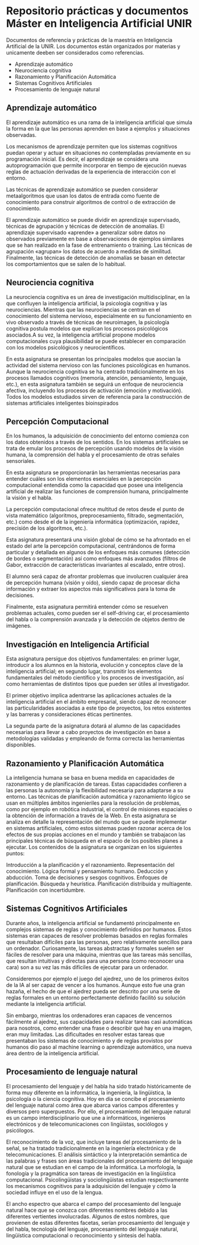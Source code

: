 # Repositorio prácticas y documentos Máster en Inteligencia Artificial UNIR

Documentos de referencia y prácticas de la maestría en Inteligencia Artificial de la UNIR. Los documentos están organizados por materias y unicamente deeben ser considerados como referencias.

- Aprendizaje automático
- Neurociencia cognitiva
- Razonamiento y Planificación Automática
- Sistemas Cognitivos Artificiales
- Procesamiento de lenguaje natural

## Aprendizaje automático

El aprendizaje automático es una rama de la inteligencia artificial que simula la forma en la que las personas aprenden en base a ejemplos y situaciones observadas.

Los mecanismos de aprendizaje permiten que los sistemas cognitivos puedan operar y actuar en situaciones no contempladas previamente en su programación inicial. Es decir, el aprendizaje se considera una autoprogramación que permite incorporar en tiempo de ejecución nuevas reglas de actuación derivadas de la experiencia de interacción con el entorno.

Las técnicas de aprendizaje automático se pueden considerar metaalgoritmos que usan los datos de entrada como fuente de conocimiento para construir algoritmos de control o de extracción de conocimiento.

El aprendizaje automático se puede dividir en aprendizaje supervisado, técnicas de agrupación y técnicas de detección de anomalías. El aprendizaje supervisado «aprende» a generalizar sobre datos no observados previamente en base a observaciones de ejemplos similares que se han realizado en la fase de entrenamiento o training. Las técnicas de agrupación «agrupan» los datos de acuerdo a medidas de similitud. Finalmente, las técnicas de detección de anomalías se basan en detectar los comportamientos que se salen de lo habitual.


## Neurociencia cognitiva

La neurociencia cognitiva es un área de investigación multidisciplinar, en la que confluyen la inteligencia artificial, la psicología cognitiva y las neurociencias. Mientras que las neurociencias se centran en el conocimiento del sistema nervioso, especialmente en su funcionamiento en vivo observado a través de técnicas de neuroimagen, la psicología cognitiva postula modelos que explican los procesos psicológicos asociados.A su vez, la inteligencia artificial propone modelos computacionales cuya plausibilidad se puede establecer en comparación con los modelos psicológicos y neurocientíficos.

En esta asignatura se presentan los principales modelos que asocian la actividad del sistema nervioso con las funciones psicológicas en humanos. Aunque la neurociencia cognitiva se ha centrado tradicionalmente en los procesos llamados cognitivos (memoria, atención, pensamiento, lenguaje, etc.), en esta asignatura también se seguirá un enfoque de neurociencia afectiva, incluyendo los procesos de activación (emoción y motivación). Todos los modelos estudiados sirven de referencia para la construcción de sistemas artificiales inteligentes bioinspirados

## Percepción Computacional

En los humanos, la adquisición de conocimiento del entorno comienza con los datos obtenidos a través de los sentidos. En los sistemas artificiales se trata de emular los procesos de percepción usando modelos de la visión humana, la comprensión del habla y el procesamiento de otras señales sensoriales.

En esta asignatura se proporcionarán las herramientas necesarias para entender cuáles son los elementos esenciales en la percepción computacional entendida como la capacidad que posee una inteligencia artificial de realizar las funciones de comprensión humana, principalmente la visión y el habla.

La percepción computacional ofrece multitud de retos desde el punto de vista matemático (algoritmos, preprocesamiento, filtrado, segmentación, etc.) como desde el de la ingeniería informática (optimización, rapidez, precisión de los algoritmos, etc.).

Esta asignatura presentará una visión global de cómo se ha afrontado en el estado del arte la percepción computacional, centrándonos de forma particular y detallada en algunos de los enfoques más comunes (detección de bordes o segmentación) así como enfoques más avanzados (filtros de Gabor, extracción de características invariantes al escalado, entre otros).

El alumno será capaz de afrontar problemas que involucren cualquier área de percepción humana (visión y oído), siendo capaz de procesar dicha información y extraer los aspectos más significativos para la toma de decisiones.

Finalmente, esta asignatura permitirá entender cómo se resuelven problemas actuales, como pueden ser el self-driving car, el procesamiento del habla o la comprensión avanzada y la detección de objetos dentro de imágenes.

## Investigación en Inteligencia Artificial

Esta asignatura persigue dos objetivos fundamentales: en primer lugar, introducir a los alumnos en la historia, evolución y conceptos clave de la inteligencia artificial; en segundo lugar, transmitir los elementos fundamentales del método científico y los procesos de investigación, así como herramientas de distintos tipos que pueden ser útiles al investigador. 

El primer objetivo implica adentrarse las aplicaciones actuales de la inteligencia artificial en el ámbito empresarial, siendo capaz de reconocer las particularidades asociadas a este tipo de proyectos, los retos existentes y las barreras y consideraciones éticas pertinentes.

La segunda parte de la asignatura dotará al alumno de las capacidades necesarias para llevar a cabo proyectos de investigación en base a metodologías validadas y empleando de forma correcta las herramientas disponibles.

## Razonamiento y Planificación Automática

La inteligencia humana se basa en buena medida en capacidades de razonamiento y de planificación de tareas. Estas capacidades confieren a las personas la autonomía y la flexibilidad necesaria para adaptarse a su entorno. Las técnicas de planificación automática y razonamiento lógico se usan en múltiples ámbitos ingenieriles para la resolución de problemas, como por ejemplo en robótica industrial, el control de misiones espaciales o la obtención de información a través de la Web. En esta asignatura se analiza en detalle la representación del mundo que se puede implementar en sistemas artificiales, cómo estos sistemas pueden razonar acerca de los efectos de sus propias acciones en el mundo y también se trabajacon las principales técnicas de búsqueda en el espacio de los posibles planes a ejecutar. Los contenidos de la asignatura se organizan en los siguientes puntos:

Introducción a la planificación y el razonamiento.
Representación del conocimiento.
Lógica formal y pensamiento humano.
Deducción y abducción.
Toma de decisiones y sesgos cognitivos.
Enfoques de planificación.
Búsqueda y heurística.
Planificación distribuida y multiagente.
Planificación con incertidumbre.

## Sistemas Cognitivos Artificiales

Durante años, la inteligencia artificial se fundamentó principalmente en complejos sistemas de reglas y conocimiento definidos por humanos. Estos sistemas eran capaces de resolver problemas basados en reglas formales que resultaban difíciles para las personas, pero relativamente sencillos para un ordenador. Curiosamente, las tareas abstractas y formales suelen ser fáciles de resolver para una máquina, mientras que las tareas más sencillas, que resultan intuitivas y directas para una persona (como reconocer una cara) son a su vez las más difíciles de ejecutar para un ordenador.

Consideremos por ejemplo el juego del ajedrez, uno de los primeros éxitos de la IA al ser capaz de vencer a los humanos. Aunque esto fue una gran hazaña, el hecho de que el ajedrez pueda ser descrito por una serie de reglas formales en un entorno perfectamente definido facilitó su solución mediante la inteligencia artificial.

Sin embargo, mientras los ordenadores eran capaces de vencernos fácilmente al ajedrez, sus capacidades para realizar tareas casi automáticas para nosotros, como entender una frase o describir qué hay en una imagen, eran muy limitadas. Las dificultades en resolver estas tareas que presentaban los sistemas de conocimiento y de reglas provistos por humanos dio paso al machine learning o aprendizaje automático, una nueva área dentro de la inteligencia artificial.

## Procesamiento de lenguaje natural

El procesamiento del lenguaje y del habla ha sido tratado históricamente de forma muy diferente en la informática, la ingeniería, la lingüística, la psicología o la ciencia cognitiva. Hoy en día se concibe el procesamiento del lenguaje natural como área que abarca varios campos diferentes y diversos pero superpuestos. Por ello, el procesamiento del lenguaje natural es un campo interdisciplinario que une a informáticos, ingenieros electrónicos y de telecomunicaciones con lingüistas, sociólogos y psicólogos.

El reconocimiento de la voz, que incluye tareas del procesamiento de la señal, se ha tratado tradicionalmente en la ingeniería electrónica y de telecomunicaciones. El análisis sintáctico y la interpretación semántica de las palabras y frases son áreas tradicionales del procesamiento del lenguaje natural que se estudian en el campo de la informática. La morfología, la fonología y la pragmática son tareas de investigación en la lingüística computacional. Psicolingüistas y sociolingüistas estudian respectivamente los mecanismos cognitivos para la adquisición del lenguaje y cómo la sociedad influye en el uso de la lengua.

El ancho espectro que abarca el campo del procesamiento del lenguaje natural hace que se conozca con diferentes nombres debido a las diferentes vertientes involucradas. Algunos de estos nombres, que provienen de estas diferentes facetas, serían procesamiento del lenguaje y del habla, tecnología del lenguaje, procesamiento del lenguaje natural, lingüística computacional o reconocimiento y síntesis del habla.

